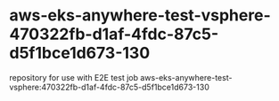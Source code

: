 # aws-eks-anywhere-test-vsphere-470322fb-d1af-4fdc-87c5-d5f1bce1d673-130
repository for use with E2E test job aws-eks-anywhere-test-vsphere:470322fb-d1af-4fdc-87c5-d5f1bce1d673-130
